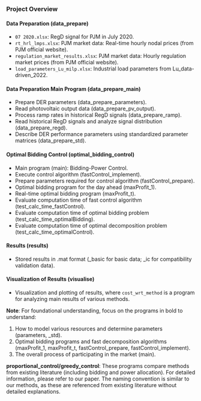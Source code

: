 ### Project Overview

#### Data Preparation (data_prepare)
- `07 2020.xlsx`: RegD signal for PJM in July 2020.
- `rt_hrl_lmps.xlsx`: PJM market data: Real-time hourly nodal prices (from PJM official website).
- `regulation_market_results.xlsx`: PJM market data: Hourly regulation market prices (from PJM official website).
- `load_parameters_Lu_milp.xlsx`: Industrial load parameters from Lu_data-driven_2022.

#### Data Preparation Main Program (data_prepare_main)
- Prepare DER parameters (data_prepare_parameters).
- Read photovoltaic output data (data_prepare_pv_output).
- Process ramp rates in historical RegD signals (data_prepare_ramp).
- Read historical RegD signals and analyze signal distribution (data_prepare_regd).
- Describe DER performance parameters using standardized parameter matrices (data_prepare_std).

#### Optimal Bidding Control (optimal_bidding_control)
- Main program (main): Bidding-Power Control.
- Execute control algorithm (fastControl_implement).
- Prepare parameters required for control algorithm (fastControl_prepare).
- Optimal bidding program for the day ahead (maxProfit_1).
- Real-time optimal bidding program (maxProfit_t).
- Evaluate computation time of fast control algorithm (test_calc_time_fastControl).
- Evaluate computation time of optimal bidding problem (test_calc_time_optimalBidding).
- Evaluate computation time of optimal decomposition problem (test_calc_time_optimalControl).

#### Results (results)
- Stored results in .mat format (_basic for basic data; _ic for compatibility validation data).

#### Visualization of Results (visualise)
- Visualization and plotting of results, where `cost_wrt_method` is a program for analyzing main results of various methods.

**Note**: For foundational understanding, focus on the programs in bold to understand:
1. How to model various resources and determine parameters (parameters, _std).
2. Optimal bidding programs and fast decomposition algorithms (maxProfit_1, maxProfit_t, fastControl_prepare, fastControl_implement).
3. The overall process of participating in the market (main).

**proportional_control/greedy_control**: These programs compare methods from existing literature 
(including bidding and power allocation). For detailed information, please refer to our paper. 
The naming convention is similar to our methods, as these are referenced from existing literature without detailed explanations.